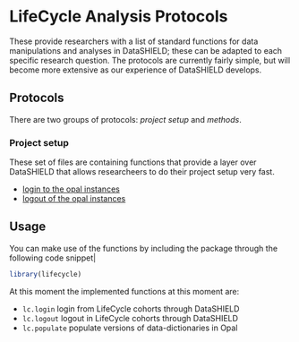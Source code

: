# LifeCycle Analysis Protocols
These provide researchers with a list of standard functions for data manipulations and analyses in DataSHIELD; these can be adapted to each specific research question. The protocols are currently fairly simple, but will become more extensive as our experience of DataSHIELD develops.

## Protocols
There are two groups of protocols: *project setup* and *methods*.

### Project setup
These set of files are containing functions that provide a layer over DataSHIELD that allows researcheers to do their project setup very fast.

- [login to the opal instances](R/protocols/login.R)
- [logout of the opal instances](R/protocols/logout.R)

## Usage
You can make use of the functions by including the package through the following code snippet|

```R
library(lifecycle)
```

At this moment the implemented functions at this moment are:

- ```lc.login``` login from LifeCycle cohorts through DataSHIELD
- ```lc.logout``` logout in LifeCycle cohorts through DataSHIELD
- ```lc.populate``` populate versions of data-dictionaries in Opal